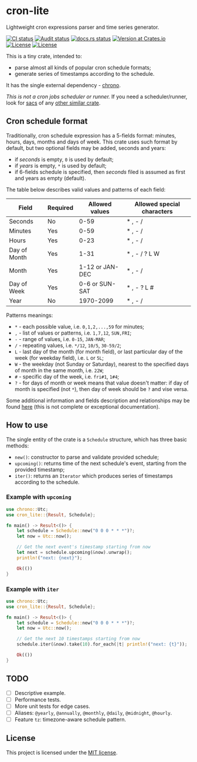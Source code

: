 # cron-lite

Lightweight cron expressions parser and time series generator.

<p>
<a href="https://github.com/alex-karpenko/cron-lite/actions/workflows/ci.yaml" rel="nofollow"><img src="https://img.shields.io/github/actions/workflow/status/alex-karpenko/cron-lite/ci.yaml?label=ci" alt="CI status"></a>
<a href="https://github.com/alex-karpenko/cron-lite/actions/workflows/audit.yaml" rel="nofollow"><img src="https://img.shields.io/github/actions/workflow/status/alex-karpenko/cron-lite/audit.yaml?label=audit" alt="Audit status"></a>
<a href="https://docs.rs/cron-lite" rel="nofollow"><img src="https://img.shields.io/docsrs/cron-lite" alt="docs.rs status"></a>
<a href="https://crates.io/crates/cron-lite" rel="nofollow"><img src="https://img.shields.io/crates/v/cron-lite" alt="Version at Crates.io"></a>
<a href="https://app.codecov.io/github/alex-karpenko/cron-lite" rel="nofollow"><img src="https://img.shields.io/codecov/c/github/alex-karpenko/cron-lite" alt="License"></a>
<a href="https://github.com/alex-karpenko/cron-lite/blob/HEAD/LICENSE" rel="nofollow"><img src="https://img.shields.io/github/license/alex-karpenko/cron-lite" alt="License"></a>
</p>

This is a tiny crate, intended to:

- parse almost all kinds of popular cron schedule formats;
- generate series of timestamps according to the schedule.

It has the single external dependency - [chrono](https://crates.io/crates/chrono).

_This is not a cron jobs scheduler or runner._ If you need a scheduler/runner, look
for [sacs](https://crates.io/crates/sacs) of
any [other similar crate](https://crates.io/search?q=async%20cron%20scheduler).

## Cron schedule format

Traditionally, cron schedule expression has a 5-fields format: minutes, hours, days, months and days of week.
This crate uses such format by default, but two optional fields may be added, seconds and years:

- if _seconds_ is empty, `0` is used by default;
- if _years_ is empty, `*` is used by default;
- if 6-fields schedule is specified, then _seconds_ filed is assumed as first and years as empty (default).

The table below describes valid values and patterns of each field:

| Field        | Required | Allowed values  | Allowed special characters |
| ------------ | -------- | --------------- | -------------------------- |
| Seconds      | No       | 0-59            | * , - /                    |
| Minutes      | Yes      | 0-59            | * , - /                    |
| Hours        | Yes      | 0-23            | * , - /                    |
| Day of Month | Yes      | 1-31            | * , - / ? L W              |
| Month        | Yes      | 1-12 or JAN-DEC | * , - /                    |
| Day of Week  | Yes      | 0-6 or SUN-SAT  | * , - ? L #                |
| Year         | No       | 1970-2099       | * , - /                    |

Patterns meanings:

- `*` - each possible value, i.e. `0,1,2,...,59` for minutes;
- `,` - list of values or patterns, i.e. `1,7,12`, `SUN,FRI`;
- `-` - range of values, i.e. `0-15`, `JAN-MAR`;
- `/` - repeating values, i.e. `*/12`, `10/5`, `30-59/2`;
- `L` - last day of the month (for month field), or last particular day of the week (for weekday field), i.e. `L` or
  `5L`;
- `W` - the weekday (not Sunday or Saturday), nearest to the specified days of month in the same month, i.e. `22W`;
- `#` - specific day of the week, i.e. `fri#1`, `1#4`;
- `?` - for days of month or week means that value doesn't matter: if day of month is specified (not `*`), then day of
  week should be `?` and vise versa.

Some additional information and fields description and relationships may be
found [here](https://en.wikipedia.org/wiki/Cron#Cron_expression) (this is not complete or exceptional documentation).

## How to use

The single entity of the crate is a `Schedule` structure, which has three basic methods:

- `new()`: constructor to parse and validate provided schedule;
- `upcoming()`: returns time of the next schedule's event, starting from the provided timestamp;
- `iter()`: returns an `Iterator` which produces series of timestamps according to the schedule.

### Example with `upcoming`

```rust
use chrono::Utc;
use cron_lite::{Result, Schedule};

fn main() -> Result<()> {
    let schedule = Schedule::new("0 0 0 * * *")?;
    let now = Utc::now();

    // Get the next event's timestamp starting from now
    let next = schedule.upcoming(&now).unwrap();
    println!("next: {next}");

    Ok(())
}
```

### Example with `iter`

```rust
use chrono::Utc;
use cron_lite::{Result, Schedule};

fn main() -> Result<()> {
    let schedule = Schedule::new("0 0 0 * * *")?;
    let now = Utc::now();

    // Get the next 10 timestamps starting from now
    schedule.iter(&now).take(10).for_each(|t| println!("next: {t}"));

    Ok(())
}
```

## TODO

- [ ] Descriptive example.
- [ ] Performance tests.
- [ ] More unit tests for edge cases.
- [ ] Aliases: `@yearly`, `@annually`, `@monthly`, `@daily`, `@midnight`, `@hourly`.
- [ ] Feature `tz`: timezone-aware schedule pattern.

## License

This project is licensed under the [MIT license](LICENSE).

